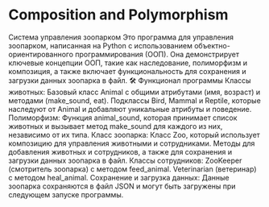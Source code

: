 # Composition and Polymorphism
 Система управления зоопарком Это программа для управления зоопарком, написанная на Python с использованием объектно-ориентированного программирования (ООП). Она демонстрирует ключевые концепции ООП, такие как наследование, полиморфизм и композиция, а также включает функциональность для сохранения и загрузки данных зоопарка в файл.  🛠️ Функционал программы Классы животных:  Базовый класс Animal с общими атрибутами (имя, возраст) и методами (make_sound, eat).  Подклассы Bird, Mammal и Reptile, которые наследуют от Animal и добавляют уникальные атрибуты и поведение.  Полиморфизм:  Функция animal_sound, которая принимает список животных и вызывает метод make_sound для каждого из них, независимо от их типа.  Класс зоопарка:  Класс Zoo, который использует композицию для управления животными и сотрудниками.  Методы для добавления животных и сотрудников, а также для сохранения и загрузки данных зоопарка в файл.  Классы сотрудников:  ZooKeeper (смотритель зоопарка) с методом feed_animal.  Veterinarian (ветеринар) с методом heal_animal.  Сохранение и загрузка данных:  Данные зоопарка сохраняются в файл JSON и могут быть загружены при следующем запуске программы.
